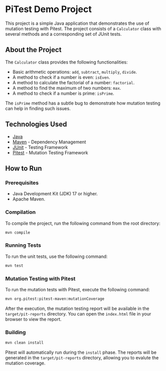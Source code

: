 # PiTest Demo Project

This project is a simple Java application that demonstrates the use of mutation testing with Pitest. The project consists of a `Calculator` class with several methods and a corresponding set of JUnit tests.

## About the Project

The `Calculator` class provides the following functionalities:

*   Basic arithmetic operations: `add`, `subtract`, `multiply`, `divide`.
*   A method to check if a number is even: `isEven`.
*   A method to calculate the factorial of a number: `factorial`.
*   A method to find the maximum of two numbers: `max`.
*   A method to check if a number is prime: `isPrime`.

The `isPrime` method has a subtle bug to demonstrate how mutation testing can help in finding such issues.

## Technologies Used

*   [Java](https://www.java.com/)
*   [Maven](https://maven.apache.org/) - Dependency Management
*   [JUnit](https://junit.org/junit4/) - Testing Framework
*   [Pitest](https://pitest.org/) - Mutation Testing Framework

## How to Run

### Prerequisites

*   Java Development Kit (JDK) 17 or higher.
*   Apache Maven.

### Compilation

To compile the project, run the following command from the root directory:

```bash
mvn compile
```

### Running Tests

To run the unit tests, use the following command:

```bash
mvn test
```

### Mutation Testing with Pitest

To run the mutation tests with Pitest, execute the following command:

```bash
mvn org.pitest:pitest-maven:mutationCoverage
```

After the execution, the mutation testing report will be available in the `target/pit-reports` directory. You can open the `index.html` file in your browser to view the report.

### Building

```bash
mvn clean install
```

Pitest will automatically run during the `install` phase. The reports will be generated in the `target/pit-reports` directory, allowing you to evalute the mutation coverage.
